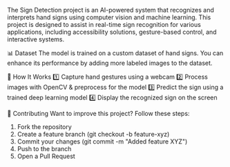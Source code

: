 The Sign Detection project is an AI-powered system that recognizes and interprets hand signs using computer vision and machine learning. This project is designed to assist in real-time sign recognition for various applications, including accessibility solutions, gesture-based control, and interactive systems.

📊 Dataset
The model is trained on a custom dataset of hand signs. You can enhance its performance by adding more labeled images to the dataset.

🚀 How It Works
1️⃣ Capture hand gestures using a webcam
2️⃣ Process images with OpenCV & preprocess for the model
3️⃣ Predict the sign using a trained deep learning model
4️⃣ Display the recognized sign on the screen

🤝 Contributing
Want to improve this project? Follow these steps:
1. Fork the repository
2. Create a feature branch (git checkout -b feature-xyz)
3. Commit your changes (git commit -m "Added feature XYZ")
4. Push to the branch 
5. Open a Pull Request




